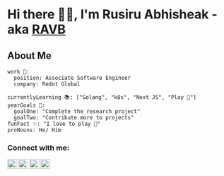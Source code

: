 # Hi there 👋🏼, I'm Rusiru Abhisheak - aka [RAVB][website]

## About Me
```
work 💼:
  position: Associate Software Engineer
  company: Redot Global
  
currentlyLearning 📚: ["Golang", "k8s", "Next JS", "Play 🎸"]
yearGoals 🎯:
  goalOne: "Complete the research project"
  goalTwo: "Contribute more to projects"
funFact ✨: "I love to play 🎻"
proNouns: He/ Him
```

### Connect with me:

[<img align="left" alt="codeSTACKr | YouTube" width="22px" src="https://cdn.jsdelivr.net/npm/simple-icons@v3/icons/youtube.svg" />][youtube]
[<img align="left" alt="codeSTACKr | Twitter" width="22px" src="https://cdn.jsdelivr.net/npm/simple-icons@v3/icons/twitter.svg" />][twitter]
[<img align="left" alt="codeSTACKr | LinkedIn" width="22px" src="https://cdn.jsdelivr.net/npm/simple-icons@v3/icons/linkedin.svg" />][linkedin]
[<img align="left" alt="codeSTACKr | Instagram" width="22px" src="https://cdn.jsdelivr.net/npm/simple-icons@v3/icons/instagram.svg" />][instagram]

[website]: https://rusiruabhisheak.com
[twitter]: https://twitter.com/AvbRusiru
[youtube]: https://www.youtube.com/rusiruabhisheak
[instagram]: https://www.instagram.com/ravb.abhisheak/
[linkedin]: https://www.linkedin.com/in/rusiru-abhisheak-8a4b19196/
[webdevplaylist]: https://www.youtube.com/playlist?list=PLkwxH9e_vrAJ0WbEsFA9W3I1W-g_BTsbt
[jsplaylist]: https://www.youtube.com/playlist?list=PLkwxH9e_vrALRJKu7wfXby3MKeflhTu6B
[cssplaylist]: https://www.youtube.com/playlist?list=PLkwxH9e_vrALSdvZuEh6gqQdmDoDIoqz4
[reactplaylist]: https://www.youtube.com/playlist?list=PLkwxH9e_vrAK4TdffpxKY3QGyHCpxFcQ0 
